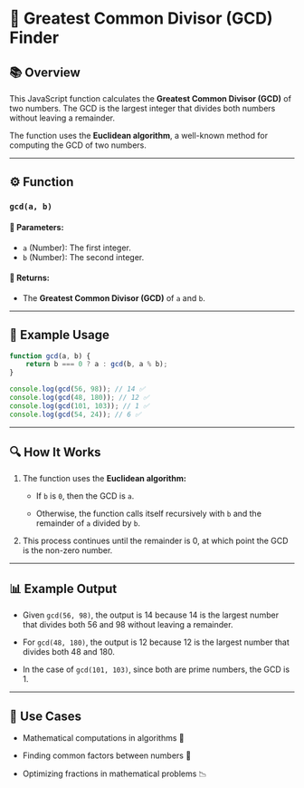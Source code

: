 # 🧮 Greatest Common Divisor (GCD) Finder

## 📚 Overview
This JavaScript function calculates the **Greatest Common Divisor (GCD)** of two numbers. The GCD is the largest integer that divides both numbers without leaving a remainder.

The function uses the **Euclidean algorithm**, a well-known method for computing the GCD of two numbers.

---

## ⚙️ Function

### `gcd(a, b)`

#### 🧾 Parameters:
- `a` (Number): The first integer.
- `b` (Number): The second integer.

#### 🎯 Returns:
- The **Greatest Common Divisor (GCD)** of `a` and `b`.

---

## 🧪 Example Usage

```javascript
function gcd(a, b) {
    return b === 0 ? a : gcd(b, a % b);
}

console.log(gcd(56, 98)); // 14 ✅
console.log(gcd(48, 180)); // 12 ✅
console.log(gcd(101, 103)); // 1 ✅
console.log(gcd(54, 24)); // 6 ✅
```

---
## 🔍 How It Works
1. The function uses the **Euclidean algorithm:**

   - If `b` is `0`, then the GCD is `a`.

   - Otherwise, the function calls itself recursively with `b` and the remainder of `a` divided by `b`.

2. This process continues until the remainder is 0, at which point the GCD is the non-zero number.


---
## 📊 Example Output
- Given `gcd(56, 98)`, the output is 14 because 14 is the largest number that divides both 56 and 98 without leaving a remainder.

- For `gcd(48, 180)`, the output is 12 because 12 is the largest number that divides both 48 and 180.

- In the case of `gcd(101, 103)`, since both are prime numbers, the GCD is 1.


---
## 🚀 Use Cases
- Mathematical computations in algorithms 🧮

- Finding common factors between numbers 🔢

- Optimizing fractions in mathematical problems 📉
